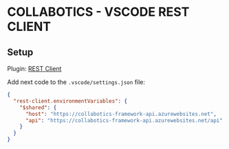 # COLLABOTICS - VSCODE REST CLIENT

## Setup

Plugin: [REST Client](https://marketplace.visualstudio.com/items?itemName=humao.rest-client)

Add next code to the `.vscode/settings.json` file:

```json
{
  "rest-client.environmentVariables": {
    "$shared": {
      "host": "https://collabotics-framework-api.azurewebsites.net",
      "api": "https://collabotics-framework-api.azurewebsites.net/api"
    }
  }
}
```

